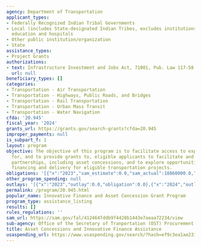```yaml
---
agency: Department of Transportation
applicant_types:
- Federally Recognized Indian Tribal Governments
- Local (includes State-designated Indian Tribes, excludes institutions of higher
  education and hospitals
- Other public institution/organization
- State
assistance_types:
- Project Grants
authorizations:
- text: Infrastructure Investment and Jobs Act, 71001, Pub. Law 117-58.
  url: null
beneficiary_types: []
categories:
- Transportation - Air Transportation
- Transportation - Highways, Public Roads, and Bridges
- Transportation - Rail Transportation
- Transportation - Urban Mass Transit
- Transportation - Water Navigation
cfda: '20.945'
fiscal_year: '2024'
grants_url: https://grants.gov/search-grants?cfda=20.945
improper_payments: null
is_subpart_f: 1
layout: program
objective: The objective of this program is to facilitate access to expert services
  for, and to provide grants to, eligible applicants to facilitate and evaluate public-private
  partnerships, including asset concessions, and to explore opportunities for innovative
  financing and delivery for eligible transportation projects.
obligations: '[{"x":"2023","sam_estimate":0.0,"sam_actual":18860000.0,"usa_spending_actual":0.0},{"x":"2024","sam_estimate":0.0,"sam_actual":18860000.0,"usa_spending_actual":0.0},{"x":"2025","sam_estimate":0.0,"sam_actual":18860000.0,"usa_spending_actual":41657717.5}]'
other_program_spending: null
outlays: '[{"x":"2023","outlay":0.0,"obligation":0.0},{"x":"2024","outlay":0.0,"obligation":0.0},{"x":"2025","outlay":754.56,"obligation":41657717.5}]'
permalink: /program/20.945.html
popular_name: Innovative Finance and Asset Concession Grant Program
program_type: assistance_listing
results: []
rules_regulations: ''
sam_url: https://sam.gov/fal/412464fddb9f4428b1443e7aeaa72234/view
sub-agency: Office of the Secretary of Tranportation (OST) Procurement Operations
title: Asset Concessions and Innovative Finance Assistance
usaspending_url: https://www.usaspending.gov/search/?hash=ef9c3ea1ae2319cf93ec227f287a6bc7
---
```

